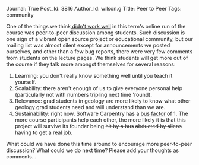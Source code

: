 Journal: True
Post_Id: 3816
Author_Id: wilson.g
Title: Peer to Peer
Tags: community

<p>One of the things we think<a href="{{root_path}}/blog/2010/12/fall-2010-what-went-right-what-went-wrong.html"> didn't work well</a> in this term's online run of the course was peer-to-peer discussion among students.  Such discussion is one sign of a vibrant open source project or educational community, but our mailing list was almost silent except for announcements we posted ourselves, and other than a few bug reports, there were very few comments from students on the lecture pages.  We think students will get more out of the course if they talk more amongst themselves for several reasons:</p>
<ol>
<li>Learning: you don't really know something well until you teach it yourself.</li>
<li>Scalability: there aren't enough of us to give everyone personal help (particularly not with numbers tripling next time 'round).</li>
<li>Relevance: grad students in geology are more likely to know what other geology grad students need and will understand than we are.</li>
<li>Sustainability: right now, Software Carpentry has a <a href="http://en.wikipedia.org/wiki/Bus_factor">bus factor</a> of 1.  The more course participants help each other, the more likely it is that this project will survive its founder being <span style="text-decoration: line-through;">hit by a bus</span> <span style="text-decoration: line-through;">abducted by aliens</span> having to get a real job.</li>
</ol>
<p>What could we have done this time around to encourage more peer-to-peer discussion?  What could we do next time?  Please add your thoughts as comments...</p>

